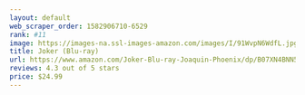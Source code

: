 ```yaml
---
layout: default 
﻿web_scraper_order: 1582906710-6529
rank: #11
image: https://images-na.ssl-images-amazon.com/images/I/91WvpN6WdfL.jpg
title: Joker (Blu-ray)
url: https://www.amazon.com/Joker-Blu-ray-Joaquin-Phoenix/dp/B07XN4BNN5/ref=zg_mw_movies-tv_11?_encoding=UTF8&psc=1&refRID=0STWD1YRS3TMPPRB8GBJ
reviews: 4.3 out of 5 stars
price: $24.99 
---
```

